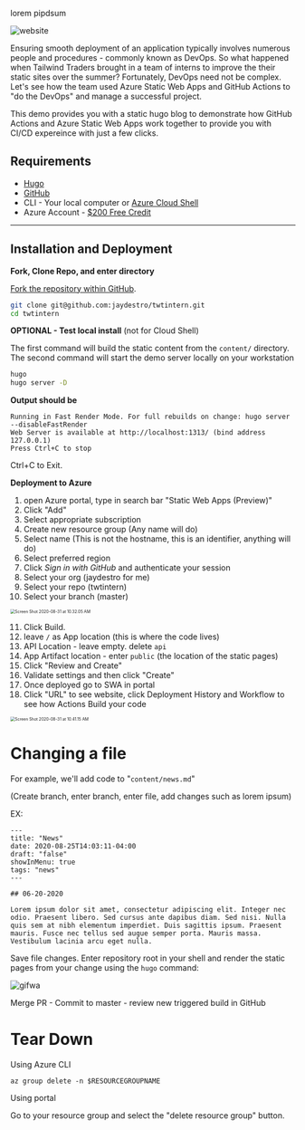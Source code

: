 lorem pipdsum


![website](images/wblogo.png)

Ensuring smooth deployment of an application typically involves numerous people and procedures - commonly known as DevOps. So what happened when Tailwind Traders brought in a team of interns to improve the their static sites over the summer? Fortunately, DevOps need not be complex. Let's see how the team used Azure Static Web Apps and GitHub Actions to "do the DevOps" and manage a successful project.

This demo provides you with a static hugo blog to demonstrate how GitHub Actions and Azure Static Web Apps work together to provide you with CI/CD expereince with just a few clicks.

## Requirements

* [Hugo](https://gohugo.io/getting-started/installing/)
* [GitHub](https://github.com/)
* CLI - Your local computer or [Azure Cloud Shell](https://docs.microsoft.com/en-us/azure/developer/terraform/get-started-cloud-shell?WT.mc_id=devto-blog-jagord)
* Azure Account - [$200 Free Credit](https://cda.ms/1zH)

---

## Installation and Deployment

**Fork, Clone Repo, and enter directory**

[Fork the repository within GitHub](https://docs.github.com/en/github/getting-started-with-github/fork-a-repo).

```bash
git clone git@github.com:jaydestro/twtintern.git
cd twtintern
```

**OPTIONAL - Test local install** (not for Cloud Shell)

The first command will build the static content from the `content/` directory.  The second command will start the demo server locally on your workstation  

```bash
hugo 
hugo server -D 
```

**Output should be**

```@Serving pages from memory
Running in Fast Render Mode. For full rebuilds on change: hugo server --disableFastRender
Web Server is available at http://localhost:1313/ (bind address 127.0.0.1)
Press Ctrl+C to stop
```

Ctrl+C  to Exit.

**Deployment to Azure**

1. open Azure portal, type in search bar "Static Web Apps (Preview)"
2. Click "Add"
3. Select appropriate subscription
4. Create new resource group (Any name will do)
5. Select name (This is not the hostname, this is an identifier, anything will do)
6. Select preferred region
7. Click *Sign in with GitHub* and authenticate your session
8. Select your org (jaydestro for me)
9. Select your repo (twtintern)
10. Select your branch (master)

<img src="images/Screen Shot 2020-08-31 at 10.32.05 AM.png" alt="Screen Shot 2020-08-31 at 10.32.05 AM" style="zoom:50%;" />

11. Click Build.
12. leave `/` as App location (this is where the code lives)
13. API Location - leave empty. delete `api`
14. App Artifact location - enter `public` (the location of the static pages)
15. Click "Review and Create"
16. Validate settings and then click "Create"
17. Once deployed go to SWA in portal
18. Click "URL" to see website, click Deployment History and Workflow to see how Actions Build your code

<img src="images/Screen Shot 2020-08-31 at 10.41.15 AM.png" alt="Screen Shot 2020-08-31 at 10.41.15 AM" style="zoom:50%;" />

# Changing a file

For example, we'll add code to "`content/news.md`"

(Create branch, enter branch, enter file, add changes such as lorem ipsum)

EX:

```markdon
---
title: "News"
date: 2020-08-25T14:03:11-04:00
draft: "false"
showInMenu: true
tags: "news"
---

## 06-20-2020

Lorem ipsum dolor sit amet, consectetur adipiscing elit. Integer nec odio. Praesent libero. Sed cursus ante dapibus diam. Sed nisi. Nulla quis sem at nibh elementum imperdiet. Duis sagittis ipsum. Praesent mauris. Fusce nec tellus sed augue semper porta. Mauris massa. Vestibulum lacinia arcu eget nulla. 
```

Save file changes. Enter repository root in your shell and render the static pages from your change using the `hugo` command:

![gifwa](images/gifwa.gif)

Merge PR - Commit to master - review new triggered build in GitHub

# Tear Down

Using Azure CLI

```az group delete -n $RESOURCEGROUPNAME```

Using portal

Go to your resource group and select the "delete resource group" button.



